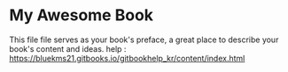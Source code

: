 # My Awesome Book

This file file serves as your book's preface, a great place to describe your book's content and ideas.
help : https://bluekms21.gitbooks.io/gitbookhelp_kr/content/index.html